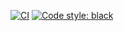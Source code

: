 [![CI](https://github.com/jpalafou/shine/actions/workflows/ci.yml/badge.svg)](https://github.com/jpalafou/shine/actions/workflows/tests.yml)
[![Code style: black](https://img.shields.io/badge/code%20style-black-000000.svg)](https://github.com/psf/black)
